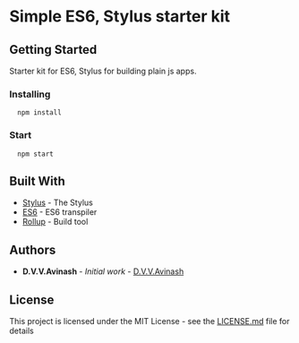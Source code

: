 # Simple ES6, Stylus starter kit

## Getting Started

Starter kit for ES6, Stylus for building plain js apps.

### Installing

```
  npm install
```

### Start
```
  npm start
```

## Built With

* [Stylus](https://github.com/stylus/stylus) - The Stylus
* [ES6](https://babeljs.io/docs/en/learn/) - ES6 transpiler
* [Rollup](https://rollupjs.org/) - Build tool


## Authors

* **D.V.V.Avinash** - *Initial work* - [D.V.V.Avinash](https://github.com/avinashdvv)

## License

This project is licensed under the MIT License - see the [LICENSE.md](LICENSE.md) file for details

